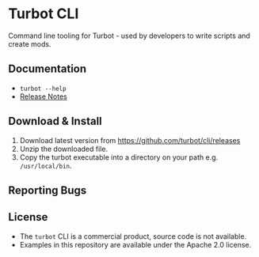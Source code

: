 # Turbot CLI 
Command line tooling for Turbot - used by developers to write scripts and 
create mods.
## Documentation
* `turbot --help`
* [Release Notes](https://turbot.com/v5/docs/releases/cli)                                                                                                             
## Download & Install
1. Download latest version from https://github.com/turbot/cli/releases
2. Unzip the downloaded file.
3. Copy the turbot executable into a directory on your path e.g. `/usr/local/bin`.
## Reporting Bugs
## License
* The `turbot` CLI is a commercial product, source code is not available.
* Examples in this repository are available under the Apache 2.0 license.